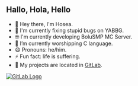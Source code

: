 ## Hallo, Hola, Hello

- 🌱 Hey there, I'm Hosea.
- 🔭 I'm currently fixing stupid bugs on YABBG.
- 🤓 I'm currently developing BoluSMP MC Server.
- 🙏 I’m currently worshipping C language.
- 😄 Pronouns: he/him.
- ⚡ Fun fact: life is suffering.
- 🦊 My projects are located in [GitLab](https://gitlab.com/sayahosea).

<a href="https://gitlab.com/users/sayahosea/projects">
  <img alt="GitLab Logo" src="https://img.shields.io/badge/GitLab-330F63?style=for-the-badge&logo=gitlab&logoColor=white" >
</a>
